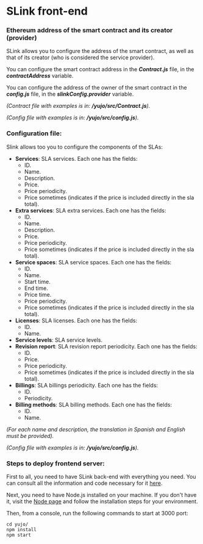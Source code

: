 # SLink front-end

### Ethereum address of the smart contract and its creator (provider)
SLink allows you to configure the address of the smart contract, as well as that of its creator (who is considered the service provider).

You can configure the smart contract address in the ***Contract.js*** file, in the ***contractAddress*** variable.

You can configure the address of the owner of the smart contract in the ***config.js*** file, in the ***slinkConfig.provider*** variable.

*(Contract file with examples is in: **/yujo/src/Contract.js**).*

*(Config file with examples is in: **/yujo/src/config.js**).*

### Configuration file:
Slink allows too you to configure the components of the SLAs:
- **Services**: SLA services. Each one has the fields:
  - ID.
  - Name.
  - Description.
  - Price.
  - Price periodicity.
  - Price sometimes (indicates if the price is included directly in the sla total).
- **Extra services**: SLA extra services. Each one has the fields:
  - ID.
  - Name.
  - Description.
  - Price.
  - Price periodicity.
  - Price sometimes (indicates if the price is included directly in the sla total).
- **Service spaces**: SLA service spaces. Each one has the fields:
  - ID.
  - Name.
  - Start time.
  - End time.
  - Price time.
  - Price periodicity.
  - Price sometimes (indicates if the price is included directly in the sla total).
- **Licenses**: SLA licenses. Each one has the fields:
  - ID.
  - Name.
- **Service levels**: SLA service levels.
- **Revision report**: SLA revision report periodicity. Each one has the fields:
  - ID.
  - Price.
  - Price periodicity.
  - Price sometimes (indicates if the price is included directly in the sla total).
- **Billings**: SLA billings periodicity. Each one has the fields:
  - ID.
  - Periodicity.
- **Billing methods**: SLA billing methods. Each one has the fields:
  - ID.
  - Name.

*(For each name and description, the translation in Spanish and English must be provided).*

*(Config file with examples is in: **/yujo/src/config.js**).*

### Steps to deploy frontend server:
First to all, you need to have SLink back-end with everything you need. You can consult all the information and code necessary for it [here](https://github.com/JoseVelascoSantos/BC-ITSM-BE).

Next, you need to have Node.js installed on your machine. If you don't have it, visit the [Node page](https://nodejs.org/) and follow the installation steps for your environment.

Then, from a console, run the following commands to start at 3000 port:
```
cd yujo/
npm install
npm start
```
